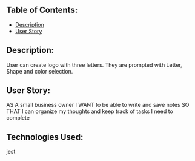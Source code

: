 
## Table of Contents:

- [Description](#description)
- [User Story](#UserStory)


## Description:
User can create logo with three letters. They are prompted with Letter, Shape and color selection.


## User Story:

AS A small business owner
I WANT to be able to write and save notes
SO THAT I can organize my thoughts and keep track of tasks I need to complete

## Technologies Used: 

jest
